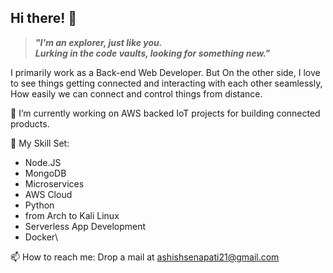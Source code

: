 ## Hi there! 👋

>***"I'm an explorer, just like you.\
Lurking in the code vaults, looking for something new."***

I primarily work as a Back-end Web Developer. 
But On the other side, I love to see things getting connected and interacting with each other seamlessly, How easily we can connect and control things from distance.

🔭 I’m currently working on AWS backed IoT projects for building connected products.

🌱 My Skill Set:
  * Node.JS
  * MongoDB
  * Microservices
  * AWS Cloud
  * Python
  * from Arch to Kali Linux
  * Serverless App Development
  * Docker\
  
📫 How to reach me: Drop a mail at <ashishsenapati21@gmail.com>

